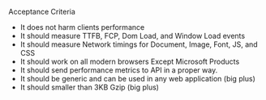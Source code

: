 Acceptance Criteria
- It does not harm clients performance
- It should measure TTFB, FCP, Dom Load, and Window Load events
- It should measure Network timings for Document, Image, Font, JS, and CSS
- It should work on all modern browsers Except Microsoft Products
- It should send performance metrics to API in a proper way.
- It should be generic and can be used in any web application (big plus)
- It should smaller than 3KB Gzip (big plus)